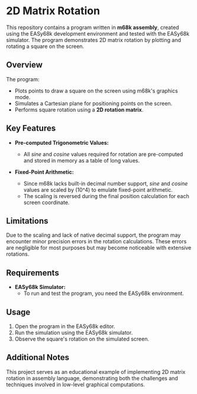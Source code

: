 # 2D Matrix Rotation

This repository contains a program written in **m68k assembly**, created using the EASy68k development environment and tested with the EASy68k simulator. The program demonstrates 2D matrix rotation by plotting and rotating a square on the screen.

## Overview

The program:
- Plots points to draw a square on the screen using m68k's graphics mode.
- Simulates a Cartesian plane for positioning points on the screen.
- Performs square rotation using a **2D rotation matrix**.

## Key Features

- **Pre-computed Trigonometric Values:**
  - All _sine_ and _cosine_ values required for rotation are pre-computed and stored in memory as a table of long values.

- **Fixed-Point Arithmetic:**
  - Since m68k lacks built-in decimal number support, _sine_ and _cosine_ values are scaled by \(10^4\) to emulate fixed-point arithmetic.
  - The scaling is reversed during the final position calculation for each screen coordinate.

## Limitations

Due to the scaling and lack of native decimal support, the program may encounter minor precision errors in the rotation calculations. These errors are negligible for most purposes but may become noticeable with extensive rotations.

## Requirements

- **EASy68k Simulator:**
  - To run and test the program, you need the EASy68k environment.

## Usage

1. Open the program in the EASy68k editor.
2. Run the simulation using the EASy68k simulator.
3. Observe the square's rotation on the simulated screen.

## Additional Notes

This project serves as an educational example of implementing 2D matrix rotation in assembly language, demonstrating both the challenges and techniques involved in low-level graphical computations.
